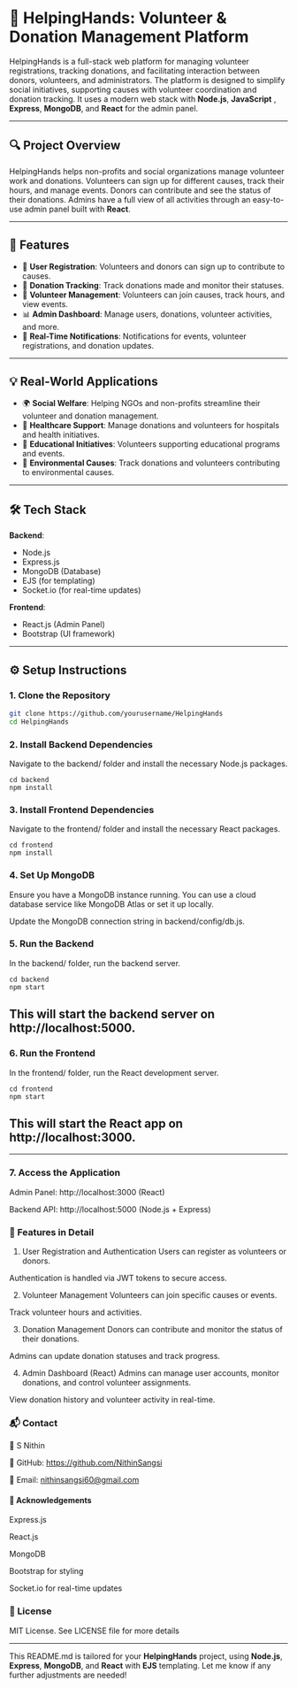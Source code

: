# 🤝 HelpingHands: Volunteer & Donation Management Platform

HelpingHands is a full-stack web platform for managing volunteer registrations, tracking donations, and facilitating interaction between donors, volunteers, and administrators. The platform is designed to simplify social initiatives, supporting causes with volunteer coordination and donation tracking. It uses a modern web stack with **Node.js**, **JavaScript** , **Express**, **MongoDB**, and **React** for the admin panel.

---

## 🔍 Project Overview

HelpingHands helps non-profits and social organizations manage volunteer work and donations. Volunteers can sign up for different causes, track their hours, and manage events. Donors can contribute and see the status of their donations. Admins have a full view of all activities through an easy-to-use admin panel built with **React**.

---

## 🎯 Features

- 🔑 **User Registration**: Volunteers and donors can sign up to contribute to causes.
- 💸 **Donation Tracking**: Track donations made and monitor their statuses.
- 📝 **Volunteer Management**: Volunteers can join causes, track hours, and view events.
- 📊 **Admin Dashboard**: Manage users, donations, volunteer activities, and more.
- 🔔 **Real-Time Notifications**: Notifications for events, volunteer registrations, and donation updates.

---

## 💡 Real-World Applications

- 🌍 **Social Welfare**: Helping NGOs and non-profits streamline their volunteer and donation management.
- 🏥 **Healthcare Support**: Manage donations and volunteers for hospitals and health initiatives.
- 🏫 **Educational Initiatives**: Volunteers supporting educational programs and events.
- 🌱 **Environmental Causes**: Track donations and volunteers contributing to environmental causes.

---

## 🛠️ Tech Stack

**Backend**:
- Node.js
- Express.js
- MongoDB (Database)
- EJS (for templating)
- Socket.io (for real-time updates)

**Frontend**:
- React.js (Admin Panel)
- Bootstrap (UI framework)


---

## ⚙️ Setup Instructions

### 1. Clone the Repository

```bash
git clone https://github.com/yourusername/HelpingHands
cd HelpingHands
```

### 2. Install Backend Dependencies
Navigate to the backend/ folder and install the necessary Node.js packages.<br>
```
cd backend
npm install
```
### 3. Install Frontend Dependencies
Navigate to the frontend/ folder and install the necessary React packages.<br>
```
cd frontend
npm install
```
### 4. Set Up MongoDB
Ensure you have a MongoDB instance running. You can use a cloud database service like MongoDB Atlas or set it up locally.<br>

Update the MongoDB connection string in backend/config/db.js.<br>

### 5. Run the Backend
In the backend/ folder, run the backend server.
```
cd backend
npm start
```
##  This will start the backend server on http://localhost:5000.<br>

### 6. Run the Frontend
In the frontend/ folder, run the React development server.<br>
```
cd frontend
npm start
```
## This will start the React app on http://localhost:3000.

---

### 7. Access the Application
Admin Panel: http://localhost:3000 (React)

Backend API: http://localhost:5000 (Node.js + Express)

### 🚀 Features in Detail
1. User Registration and Authentication
Users can register as volunteers or donors.

Authentication is handled via JWT tokens to secure access.

2. Volunteer Management
Volunteers can join specific causes or events.

Track volunteer hours and activities.

3. Donation Management
Donors can contribute and monitor the status of their donations.

Admins can update donation statuses and track progress.

4. Admin Dashboard (React)
Admins can manage user accounts, monitor donations, and control volunteer assignments.

View donation history and volunteer activity in real-time.

### 📬 Contact
👤 S Nithin

🔗 GitHub: https://github.com/NithinSangsi

📧 Email: nithinsangsi60@gmail.com

#### 🙏 Acknowledgements
Express.js

React.js

MongoDB

Bootstrap for styling

Socket.io for real-time updates

### 🚀 License
MIT License. See LICENSE file for more details


---

This README.md is tailored for your **HelpingHands** project, using **Node.js**, **Express**, **MongoDB**, and **React** with **EJS** templating. Let me know if any further adjustments are needed!





